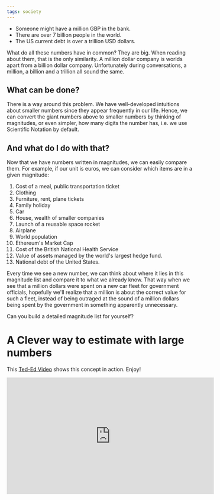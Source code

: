 ```yaml
---
tags: society
---
```


- Someone might have a million GBP in the bank.
- There are over 7 billion people in the world.
- The US current debt is over a trillion USD dollars.

What do all these numbers have in common? They are big. When reading about them, that is the only similarity. A million dollar company is worlds apart from a billion dollar company. Unfortunately during conversations, a million, a billion and a trillion all sound the same.

## What can be done?

There is a way around this problem. We have well-developed intuitions about smaller numbers since they appear frequently in our life. Hence, we can convert the giant numbers above to smaller numbers by thinking of magnitudes, or even simpler, how many digits the number has, i.e. we use Scientific Notation by default.

## And what do I do with that?

Now that we have numbers written in magnitudes, we can easily compare them. For example, if our unit is euros, we can consider which items are in a given magnitude:

1. Cost of a meal, public transportation ticket
2. Clothing
3. Furniture, rent, plane tickets
4. Family holiday
5. Car
6. House, wealth of smaller companies
7. Launch of a reusable space rocket
8. Airplane
9. World population
10. Ethereum's Market Cap
11. Cost of the British National Health Service
12. Value of assets managed by the world's largest hedge fund.
13. National debt of the United States.

Every time we see a new number, we can think about where it lies in this magnitude list and compare it to what we already know. That way when we see that a million dollars were spent on a new car fleet for government officials, hopefully we'll realize that a million is about the correct value for such a fleet, instead of being outraged at the sound of a million dollars being spent by the government in something apparently unnecessary.

Can you build a detailed magnitude list for yourself?

# A Clever way to estimate with large numbers

This [Ted-Ed Video](https://www.youtube.com/watch?v=0YzvupOX8Is) shows this concept in action. Enjoy!

<iframe width="560" height="315" src="https://www.youtube.com/embed/0YzvupOX8Is" title="YouTube video player" frameborder="0" allow="accelerometer; autoplay; clipboard-write; encrypted-media; gyroscope; picture-in-picture; web-share" allowfullscreen></iframe>
